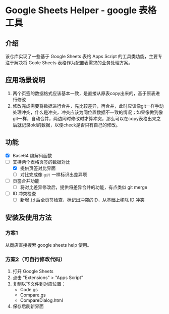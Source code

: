 # Google Sheets Helper - google 表格工具

## 介绍
该仓库实现了一些基于 Google Sheets 表格 Apps Script 的工具类功能，主要专注于解决将 Goole Sheets 表格作为配置表需求的业务处理方案。

## 应用场景说明
1. 两个页签的数据格式应该基本一致，是直接从原表copy出来的，基于原表进行修改
2. 修改完成需要将数据进行合并，先比较差异，再合并，此时应该像git一样手动处理冲突，什么是冲突，冲突应该为同位置数据不一致的情况；如果像做到像git一样，自动合并，两边同时修改时才算冲突，那么可以在copy表格出来之后就记录old的数据，以便check是否只有自己的修改。

## 功能
- [x] Base64 编解码函数
- [ ] 支持两个表格页签的数据对比
  - [x] 提供页签对比界面
  - [ ] 对比完成像 `git` 一样标识出差异项
- [ ] 页签合并功能
  - [ ] 将对比差异修改后，提供将差异合并的功能，有点类似 git merge 
- [ ] ID 冲突检查
  - [ ] 新增 `id` 后全页签检查，标记出冲突的ID，从基础上移除 ID 冲突

## 安装及使用方法

### 方案1
从商店直接搜索 google sheets help 使用。

### 方案2（可自行修改代码）
1. 打开 Google Sheets
2. 点击 "Extensions" > "Apps Script"
3. 复制以下文件到对应位置：
   - Code.gs
   - Compare.gs
   - CompareDialog.html
4. 保存后刷新界面